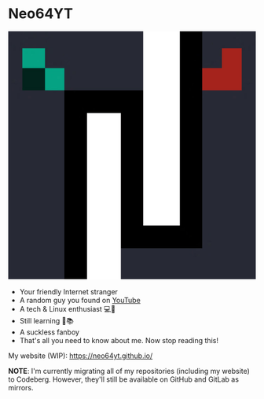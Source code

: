 # Neo64YT

![profile](neo64-new.png)

* Your friendly Internet stranger
* A random guy you found on [YouTube](https://www.youtube.com/channel/UCPUeyD6WkLAN_idjMHVPBWw)
* A tech & Linux enthusiast 💻🐧
* Still learning 👀📚
* A suckless fanboy
* That's all you need to know about me. Now stop reading this!

My website (WIP): https://neo64yt.github.io/

**NOTE**: I'm currently migrating all of my repositories (including my website) to Codeberg. However, they'll still be available on GitHub and GitLab as mirrors.
